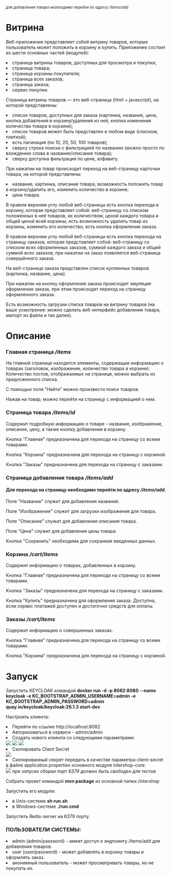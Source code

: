 <i><small>для добавления товара необходимо перейти по адресу /items/add</small></i>
<h1>Витрина</h1>
<p>Веб-приложение представляет собой витрину товаров, которые пользователь может положить в корзину и купить.
Приложение состоит из шести основных частей (модулей): </p>
<li>страница витрины товаров, доступных для просмотра и покупки; </li>
<li>страница товара; </li>
<li>страница корзины покупателя;</li>
<li>страница всех заказов;</li>
<li>страница заказа;</li>
<li>сервис покупки.</li>
<p>Страница витрины товаров — это веб-страница (html + javascript), на которой представлены:
<li>список товаров, доступных для заказа (картинка, название, цена, кнопка добавления в корзину/удаления из неё, кнопка изменения количества товара в корзине);</li>
<li>список товаров может быть представлен в любом виде (списком, плиткой);</li>
<li>есть пагинация (по 10, 20, 50, 100 товаров);</li>
<li>сверху строка поиска с фильтрацией по названию (можно просто по вхождению слова в название/описание товара);</li>
<li>сверху доступна фильтрация по цене, алфавиту.</li>
<p>При нажатии на товар происходит переход на веб-страницу карточки товара, на которой представлены:<p>
<li>название, картинка, описание товара, возможность положить товар в корзину/удалить его, изменить количество в корзине;</li>
<li>цена товара.</li>
<p>В правом верхнем углу любой веб-страницы есть кнопка перехода в корзину, которая представляет собой:
веб-страницу со списком положенных в неё товаров, их количеством, ценой каждого товара и общей ценой всей корзины;
есть возможность удалить товар из корзины, изменить его количество;
есть кнопка оформления заказа.</p>
<p>В правом верхнем углу любой веб-страницы есть кнопка перехода на страницу заказов, которая представляет собой:
веб-страницу со списком всех оформленных заказов, суммой каждого заказа и общей суммой всех заказов;
при нажатии на заказ появляется веб-страница совершённого заказа.</p>
<p>На веб-странице заказа представлен список купленных товаров (картинка, название, цена).</p>
<p>При нажатии на кнопку оформления заказа происходит эмуляция оформления заказа, при этом происходит переход на страницу оформленного заказа.</p>
<p>Есть возможность загрузки списка товаров на витрину товаров (на ваше усмотрение: можно сделать веб-интерфейс добавления товара, импорт из файла и так далее).</p>

<h1>Описание</h1>
<h3>Главная страница <i>/items</i></h3>
<p>
На главной странице находятся элементы, содержащие информацию о товарах (заголовок, изображение, количество товара в корзине). 
Количество постов, отображаемых на странице, можно выбрать из предложенного списка. 
</p>
<p>
С помощью поля "Найти" можно произвести поиск товаров.
</p>
<p>
Нажав на товар, можно перейти на страницу с информацией о нем.
</p>
<h3>Страница товара <i>/items/id</i></h3>
<p>
Содержит подробную информацию о товаре - название, изображение, описание, цену, а также кнопку добавления в корзину.
</p>
<p>
Кнопка "Главная" предназначена для перехода на страницу со всеми товарами. 
</p>
<p>
Кнопка "Корзина" предназначена для перехода на страницу с корзиной. 
</p>
<p>
Кнопка "Заказы" предназначена для перехода на страницу с заказами. 
</p>
<h3>Страница добавления товара <i>/items/add</i></h3>
<h4>Для перехода на страницу необходимо перейти по адресу <i>/items/add</i>.</h4>
<p>Поле "Название" служит для добавления названия.</p>
<p>Поле "Изображение" служит для загрузки изображения для товара.</p>
<p>Поле "Описание" служит для добавления описания товара.</p>
<p>Поле "Цена" служит для добавления цены товара.</p>
<p>Кнопка "Сохранить" необходима для сохранеия введенных данных.</p>
<h3>Корзина <i>/cart/items</i></h3>
<p>
Содержит информацию о товарах, добавленных в корзину.
</p>
<p>
Кнопка "Главная" предназначена для перехода на страницу со всеми товарами. 
</p>

<p>
Кнопка "Заказы" предназначена для перехода на страницу с заказами. 
</p>
<p>
Кнопка "Купить" предназначена для оформления заказа. Доступна, если сервис платажей доступен и достаточно средств для оплаты. 
</p>
<h3>Заказы <i>/cart/items</i></h3>
<p>
Содержит информацию о совершенных заказах.
</p>
<p>
Кнопка "Главная" предназначена для перехода на страницу со всеми товарами. 
</p>
<p>
Кнопка "Корзина" предназначена для перехода на страницу с корзиной. 
</p>
<h1>Запуск</h1>
<p>Запустить KEYCLOAK командой <b>docker run -d -p 8082:8080 --name keycloak -e KC_BOOTSTRAP_ADMIN_USERNAME=admin -e KC_BOOTSTRAP_ADMIN_PASSWORD=admin quay.io/keycloak/keycloak:26.1.3 start-dev</b></p>
<p>Настроить клиента:</p>
<li>Перейти по ссылке http://localhost:8082</li>
<li>Авторизоваться в сервисе - admin/admin</li>
<li>Создать нового клиента со следующими параметрами:</li>
<img src="img.png">
<img src="img_1.png">
<img src="img_2.png">
<li>Скопировать Client Secret</li>
<img src="img_3.png">
<li>Скопированный секрет передать в качестве параметра client-secret в файле application.properties основного модуля intershop-core:</li>
<img src="img_4.png">
<i>при запуске сборки порт 6379 должен быть свободен для тестов</i>
<p>Собрать проект командой <b>mvn package</b> из основной папки /intershop</p>
<p>Запустить его модули: </p>
<li>в Unix-системе <b>sh run.sh</b></li>
<li>в Windows-системе <b>./run.cmd</b></li>
<p>Запустить Redis-server на 6379 порту.</p>

<h3>ПОЛЬЗОВАТЕЛИ СИСТЕМЫ:</h3>
<li>admin (admin/password) - имеет доступ к эндпоинту /items/add для добавления товаров.</li>
<li>user (user/password) - может добавлять в корзину товары и оформлять заказ.</li>
<li>анонимный пользователь - может просматривать товары, но не покупать их.</li>





